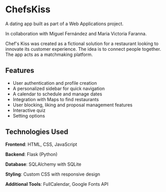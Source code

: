 # ChefsKiss
A dating app built as part of a Web Applications project.

In collaboration with Miguel Fernández and Maria Victoria Faranna.

Chef's Kiss was created as a fictional solution for a restaurant looking to innovate its customer experience. The idea is to connect people together. The app acts as a matchmaking platform.

## Features
- User authentication and profile creation
- A personalized sidebar for quick navigation
- A calendar to schedule and manage dates
- Integration with Maps to find restaurants
- User blocking, liking and proposal management features
- Interactive quiz
- Setting options

 ## Technologies Used
**Frontend**: HTML, CSS, JavaScript

**Backend**: Flask (Python)

**Database**: SQLAlchemy with SQLite

**Styling**: Custom CSS with responsive design

**Additional Tools**: FullCalendar, Google Fonts API
